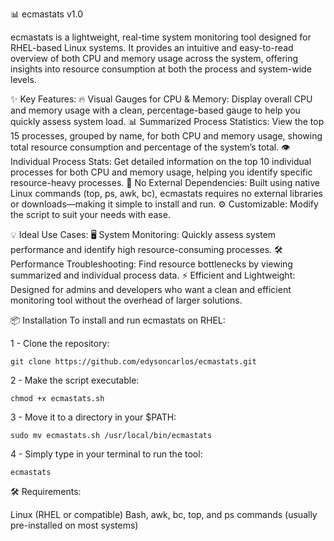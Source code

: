 📊 ecmastats v1.0

ecmastats is a lightweight, real-time system monitoring tool designed for RHEL-based Linux systems. It provides an intuitive and easy-to-read overview of both CPU and memory usage across the system, offering insights into resource consumption at both the process and system-wide levels.

✨ Key Features:
      🔥 Visual Gauges for CPU & Memory: Display overall CPU and memory usage with a clean, percentage-based gauge to help you quickly assess system load.
      📊 Summarized Process Statistics: View the top 15 processes, grouped by name, for both CPU and memory usage, showing total resource consumption and percentage of the system’s total.
      👁️ Individual Process Stats: Get detailed information on the top 10 individual processes for both CPU and memory usage, helping you identify specific resource-heavy processes.
      🚀 No External Dependencies: Built using native Linux commands (top, ps, awk, bc), ecmastats requires no external libraries or downloads—making it simple to install and run.
      ⚙️ Customizable: Modify the script to suit your needs with ease.

💡 Ideal Use Cases:
      🖥️ System Monitoring: Quickly assess system performance and identify high resource-consuming processes.
      🛠️ Performance Troubleshooting: Find resource bottlenecks by viewing summarized and individual process data.
      ⚡ Efficient and Lightweight: Designed for admins and developers who want a clean and efficient monitoring tool without the overhead of larger solutions.

📦 Installation
To install and run ecmastats on RHEL:

1 - Clone the repository:
```
git clone https://github.com/edysoncarlos/ecmastats.git
```
2 - Make the script executable:
```
chmod +x ecmastats.sh
```
3 - Move it to a directory in your $PATH:
```
sudo mv ecmastats.sh /usr/local/bin/ecmastats
```
4 - Simply type in your terminal to run the tool:
```
ecmastats
```




🛠️ Requirements:

Linux (RHEL or compatible)
Bash, awk, bc, top, and ps commands (usually pre-installed on most systems)
